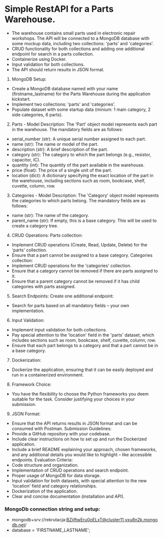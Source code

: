 # Simple RestAPI for a Parts Warehouse.
- The warehouse contains small parts used in electronic repair workshops. The API will be connected to a MongoDB database with some mockup data, including two collections: 'parts' and 'categories'. <br>
- CRUD functionality for both collections and adding one additional endpoint for search in a parts collection. <br>
- Containerize using Docker. <br>
- Input validation for both collections. <br>
- The API should return results in JSON format. 


1. MongoDB Setup:
- Create a MongoDB database named with your name (firstname_lastname) for the Parts Warehouse during the application kickstart.
- Implement two collections: 'parts' and 'categories'.
- Populate dataset with some startup data (minium: 1 main category, 2 side categories, 6 parts). 

2. Parts - Model Description: 
The 'Part' object model represents each part in the warehouse. The mandatory fields are as follows:
- serial_number (str): A unique serial number assigned to each part.
- name (str): The name or model of the part.
- description (str): A brief description of the part.
- category (str): The category to which the part belongs (e.g., resistor, capacitor, IC).
- quantity (int): The quantity of the part available in the warehouse.
- price (float): The price of a single unit of the part.
- location (dict): A dictionary specifying the exact location of the part in the warehouse, including sections such as room, bookcase, shelf, cuvette, column, row.

3. Categories - Model Description:
The 'Category' object model represents the categories to which parts belong. The mandatory fields
are as follows:
- name (str): The name of the category.
- parent_name (str): If empty, this is a base category. This will be used to create a category tree.

4. CRUD Operations:
Parts collection:
- Implement CRUD operations (Create, Read, Update, Delete) for the 'parts' collection.
- Ensure that a part cannot be assigned to a base category.
Categories collection:
- Implement CRUD operations for the 'categories' collection.
- Ensure that a category cannot be removed if there are parts assigned to it.
- Ensure that a parent category cannot be removed if it has child categories with parts assigned.

5. Search Endpoints:
Create one additional endpoint:
- Search for parts based on all mandatory fields – your own implementation.

6. Input Validation:
- Implement input validation for both collections.
- Pay special attention to the 'location' field in the 'parts' dataset, which includes sections such as
room, bookcase, shelf, cuvette, column, row.
- Ensure that each part belongs to a category and that a part cannot be in a base category.

7. Dockerization:
 - Dockerize the application, ensuring that it can be easily deployed and run in a containerized
environment.

8. Framework Choice:
- You have the flexibility to choose the Python frameworks you deem suitable for the task. Consider
justifying your choices in your submission.

9. JSON Format:
- Ensure that the API returns results in JSON format and can be consumed with Postman.
Submission Guidelines:
- Provide a GitHub repository with your codebase.
- Include clear instructions on how to set up and run the Dockerized application.
- Include a brief README explaining your approach, chosen frameworks, and any additional details
you would like to highlight – like accessible endpoints.
Evaluation Criteria:
- Code structure and organization.
- Implementation of CRUD operations and search endpoint.
- Proper usage of MongoDB for data storage.
- Input validation for both datasets, with special attention to the new 'location' field and category
relationships.
- Dockerization of the application.
- Clear and concise documentation (installation and API).


### MongoDb connection string and setup:
- mongodb+srv://rekrutacja:BZijftwEru0oELxT@cluster11.yxu8n2k.mongodb.net/
- database = 'FIRSTNAME_LASTNAME'; 